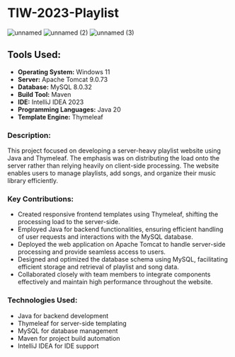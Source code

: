 # TIW-2023-Playlist

![unnamed](https://github.com/AndreaTorti-01/Playlist/assets/74457299/53cf308b-47c5-4829-8a18-ef31e5406f2d)
![unnamed (2)](https://github.com/AndreaTorti-01/Playlist/assets/74457299/42bdf935-a1d8-4f1a-a51d-b3b01769df7b)
![unnamed (3)](https://github.com/AndreaTorti-01/Playlist/assets/74457299/4e0d83b6-15ba-469b-87cb-bac9fde1fd3d)

## Tools Used:

- **Operating System:** Windows 11
- **Server:** Apache Tomcat 9.0.73
- **Database:** MySQL 8.0.32
- **Build Tool:** Maven
- **IDE:** IntelliJ IDEA 2023
- **Programming Languages:** Java 20
- **Template Engine:** Thymeleaf

### Description:
This project focused on developing a server-heavy playlist website using Java and Thymeleaf. The emphasis was on distributing the load onto the server rather than relying heavily on client-side processing. The website enables users to manage playlists, add songs, and organize their music library efficiently.

### Key Contributions:
- Created responsive frontend templates using Thymeleaf, shifting the processing load to the server-side.
- Employed Java for backend functionalities, ensuring efficient handling of user requests and interactions with the MySQL database.
- Deployed the web application on Apache Tomcat to handle server-side processing and provide seamless access to users.
- Designed and optimized the database schema using MySQL, facilitating efficient storage and retrieval of playlist and song data.
- Collaborated closely with team members to integrate components effectively and maintain high performance throughout the website.

### Technologies Used:
- Java for backend development
- Thymeleaf for server-side templating
- MySQL for database management
- Maven for project build automation
- IntelliJ IDEA for IDE support
